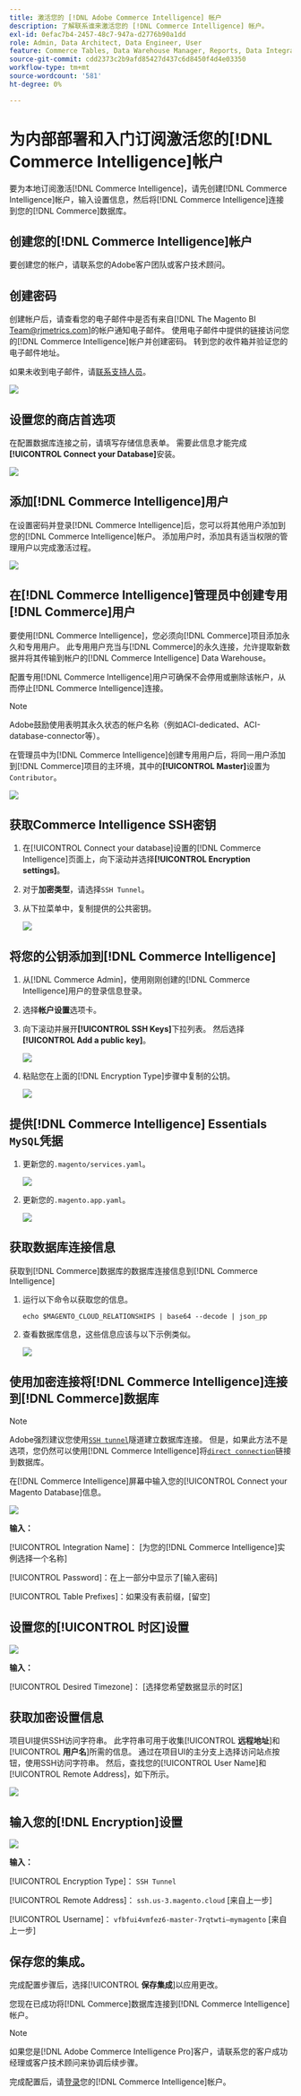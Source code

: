 ```yaml
---
title: 激活您的 [!DNL Adobe Commerce Intelligence] 帐户
description: 了解联系谁来激活您的 [!DNL Commerce Intelligence] 帐户。
exl-id: 0efac7b4-2457-48c7-947a-d2776b90a1dd
role: Admin, Data Architect, Data Engineer, User
feature: Commerce Tables, Data Warehouse Manager, Reports, Data Integration
source-git-commit: cdd2373c2b9afd85427d437c6d8450f4d4e03350
workflow-type: tm+mt
source-wordcount: '581'
ht-degree: 0%

---
```


# 为内部部署和入门订阅激活您的[!DNL Commerce Intelligence]帐户

要为本地订阅激活[!DNL Commerce Intelligence]，请先创建[!DNL Commerce Intelligence]帐户，输入设置信息，然后将[!DNL Commerce Intelligence]连接到您的[!DNL Commerce]数据库。<!-- For information about activation in `Cloud Starter` projects, see [Activating your [!DNL Commerce Intelligence] Account for `Cloud Starter` Subscriptions](../getting-started/cloud-activation.md).-->

## 创建您的[!DNL Commerce Intelligence]帐户

要创建您的帐户，请联系您的Adobe客户团队或客户技术顾问。

## 创建密码

创建帐户后，请查看您的电子邮件中是否有来自[!DNL The Magento BI Team@rjmetrics.com]的帐户通知电子邮件。 使用电子邮件中提供的链接访问您的[!DNL Commerce Intelligence]帐户并创建密码。 转到您的收件箱并验证您的电子邮件地址。

如果未收到电子邮件，请[联系支持人员](https://experienceleague.adobe.com/docs/commerce-knowledge-base/kb/troubleshooting/miscellaneous/mbi-service-policies.html?lang=en)。

![](../assets/create-account-4.png)

## 设置您的商店首选项

在配置数据库连接之前，请填写存储信息表单。 需要此信息才能完成&#x200B;**[!UICONTROL Connect your Database]**&#x200B;安装。

![](../assets/create-account-6.png)

## 添加[!DNL Commerce Intelligence]用户

在设置密码并登录[!DNL Commerce Intelligence]后，您可以将其他用户添加到您的[!DNL Commerce Intelligence]帐户。 添加用户时，添加具有适当权限的管理用户以完成激活过程。

![](../assets/create-account-5.png)

## 在[!DNL Commerce Intelligence]管理员中创建专用[!DNL Commerce]用户

要使用[!DNL Commerce Intelligence]，您必须向[!DNL Commerce]项目添加永久和专用用户。 此专用用户充当与[!DNL Commerce]的永久连接，允许提取新数据并将其传输到帐户的[!DNL Commerce Intelligence] Data Warehouse。

配置专用[!DNL Commerce Intelligence]用户可确保不会停用或删除该帐户，从而停止[!DNL Commerce Intelligence]连接。


>[!NOTE]
>
>Adobe鼓励使用表明其永久状态的帐户名称（例如ACI-dedicated、ACI-database-connector等）。

在管理员中为[!DNL Commerce Intelligence]创建专用用户后，将同一用户添加到[!DNL Commerce]项目的主环境，其中的&#x200B;**[!UICONTROL Master]**&#x200B;设置为`Contributor`。

![](../assets/commerce-add-user-settings.png)

## 获取Commerce Intelligence SSH密钥

1. 在[!UICONTROL Connect your database]设置的[!DNL Commerce Intelligence]页面上，向下滚动并选择&#x200B;**[!UICONTROL Encryption settings]**。

1. 对于&#x200B;**加密类型**，请选择`SSH Tunnel`。

1. 从下拉菜单中，复制提供的公共密钥。

   ![](../assets/encryption-setting-new-account.png)

## 将您的公钥添加到[!DNL Commerce Intelligence]

1. 从[!DNL Commerce Admin]，使用刚刚创建的[!DNL Commerce Intelligence]用户的登录信息登录。

1. 选择&#x200B;**帐户设置**&#x200B;选项卡。

1. 向下滚动并展开&#x200B;**[!UICONTROL SSH Keys]**&#x200B;下拉列表。 然后选择&#x200B;**[!UICONTROL Add a public key]**。

   ![](../assets/add-public-key.png)

1. 粘贴您在上面的[!DNL Encryption Type]步骤中复制的公钥。

   ![](../assets/paste-public-key.png)

## 提供[!DNL Commerce Intelligence] Essentials `MySQL`凭据

1. 更新您的`.magento/services.yaml`。

   ![](../assets/update-magento-services-yaml.png)

1. 更新您的`.magento.app.yaml`。

   ![](../assets/magento-app-yaml-relationships.png)

## 获取数据库连接信息

获取到[!DNL Commerce]数据库的数据库连接信息到[!DNL Commerce Intelligence]

1. 运行以下命令以获取您的信息。

   `echo $MAGENTO_CLOUD_RELATIONSHIPS | base64 --decode | json_pp`

1. 查看数据库信息，这些信息应该与以下示例类似。

   ![](../assets/example-database-information.png)

## 使用加密连接将[!DNL Commerce Intelligence]连接到[!DNL Commerce]数据库

>[!NOTE]
>
>Adobe强烈建议您使用[`SSH tunnel`](../data-analyst/importing-data/integrations/mysql-via-ssh-tunnel.md)隧道建立数据库连接。 但是，如果此方法不是选项，您仍然可以使用[!DNL Commerce Intelligence]将[`direct connection`](../data-analyst/importing-data/integrations/mysql-via-a-direct-connection.md)链接到数据库。

在[!DNL Commerce Intelligence]屏幕中输入您的[!UICONTROL Connect your Magento Database]信息。

![](../assets/connect-magento-db.png)

**输入：**

[!UICONTROL Integration Name]： [为您的[!DNL Commerce Intelligence]实例选择一个名称]

[!UICONTROL Host]: `mbi.internal`

[!UICONTROL Port]: `3306`

[!UICONTROL 用户名]: `mbi`

[!UICONTROL Password]：在上一部分中显示了[输入密码]

[!UICONTROL Database Name]: `main`

[!UICONTROL Table Prefixes]：如果没有表前缀，[留空]

## 设置您的&#x200B;[!UICONTROL **时区**]&#x200B;设置

![](../assets/time-zone-settings.png)

**输入：**

[!UICONTROL Database Timezone]: `UTC`

[!UICONTROL Desired Timezone]： [选择您希望数据显示的时区]

## 获取加密设置信息

项目UI提供SSH访问字符串。 此字符串可用于收集&#x200B;[!UICONTROL **远程地址**]&#x200B;和&#x200B;[!UICONTROL **用户名**]&#x200B;所需的信息。 通过在项目UI的主分支上选择访问站点按钮，使用SSH访问字符串。 然后，查找您的[!UICONTROL User Name]和[!UICONTROL Remote Address]，如下所示。

![](../assets/master-branch-settings.png)

## 输入您的[!DNL Encryption]设置

![](../assets/encryption-settings-2.png)

**输入：**

[!UICONTROL Encryption Type]： `SSH Tunnel`

[!UICONTROL Remote Address]： `ssh.us-3.magento.cloud` [来自上一步]

[!UICONTROL Username]： `vfbfui4vmfez6-master-7rqtwti—mymagento` [来自上一步]

[!UICONTROL Port]: `22`

## 保存您的集成。

完成配置步骤后，选择&#x200B;[!UICONTROL **保存集成**]&#x200B;以应用更改。

您现在已成功将[!DNL Commerce]数据库连接到[!DNL Commerce Intelligence]帐户。

>[!NOTE]
>
>如果您是[!DNL Adobe Commerce Intelligence Pro]客户，请联系您的客户成功经理或客户技术顾问来协调后续步骤。

完成配置后，请[登录](../getting-started/sign-in.md)您的[!DNL Commerce Intelligence]帐户。

<!---# Activate your [!DNL Commerce Intelligence] Account 

To activate [!DNL Commerce Intelligence] for on-premise or `Cloud Pro` subscriptions, [contact support](https://experienceleague.adobe.com/docs/commerce-knowledge-base/kb/troubleshooting/miscellaneous/mbi-service-policies.html).

>[!NOTE]
>
>Adobe no longer supports new `Cloud Starter` subscriptions.--->
